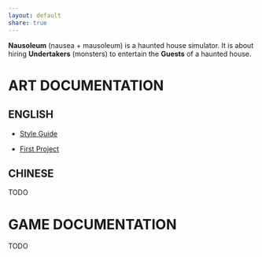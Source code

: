 ```yaml
---
layout: default
share: true
---
```


**Nausoleum** (nausea + mausoleum) is a haunted house simulator. It is about hiring **Undertakers** (monsters) to entertain the **Guests** of a haunted house.

# ART DOCUMENTATION

## ENGLISH

* [Style Guide](style_guide)

* [First Project](project_1_en)

## CHINESE

TODO

# GAME DOCUMENTATION

TODO
